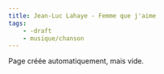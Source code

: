```yaml
---
title: Jean-Luc Lahaye - Femme que j'aime
tags:
    - -draft
    - musique/chanson
---
```


Page créée automatiquement, mais vide.

